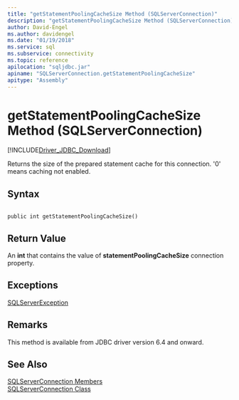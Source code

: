 ```yaml
---
title: "getStatementPoolingCacheSize Method (SQLServerConnection)"
description: "getStatementPoolingCacheSize Method (SQLServerConnection)"
author: David-Engel
ms.author: davidengel
ms.date: "01/19/2018"
ms.service: sql
ms.subservice: connectivity
ms.topic: reference
apilocation: "sqljdbc.jar"
apiname: "SQLServerConnection.getStatementPoolingCacheSize"
apitype: "Assembly"
---
```

# getStatementPoolingCacheSize Method (SQLServerConnection)
[!INCLUDE[Driver_JDBC_Download](../../../includes/driver_jdbc_download.md)]

 Returns the size of the prepared statement cache for this connection. '0' means caching not enabled.

## Syntax  
  
```  
  
public int getStatementPoolingCacheSize()  
```  

## Return Value
 An **int** that contains the value of **statementPoolingCacheSize** connection property.

## Exceptions  
 [SQLServerException](../../../connect/jdbc/reference/sqlserverexception-class.md)  
 
## Remarks  
 This method is available from JDBC driver version 6.4 and onward.
 
## See Also  
 [SQLServerConnection Members](../../../connect/jdbc/reference/sqlserverconnection-members.md)   
 [SQLServerConnection Class](../../../connect/jdbc/reference/sqlserverconnection-class.md)  
  
  
